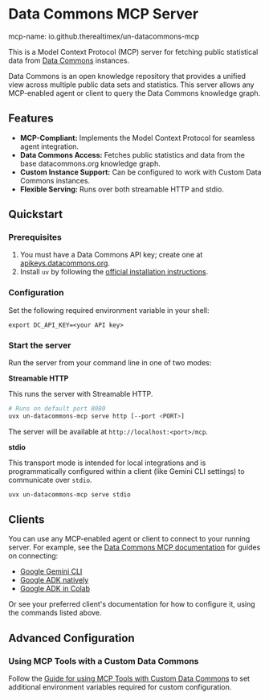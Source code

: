 # Data Commons MCP Server

mcp-name: io.github.therealtimex/un-datacommons-mcp

This is a Model Context Protocol (MCP) server for fetching public statistical data from [Data Commons](https://datacommons.org) instances.

Data Commons is an open knowledge repository that provides a unified view across multiple public data sets and statistics.  This server allows any MCP-enabled agent or client to query the Data Commons knowledge graph.

## Features
* **MCP-Compliant:** Implements the Model Context Protocol for seamless agent integration.
* **Data Commons Access:** Fetches public statistics and data from the base datacommons.org knowledge graph.
* **Custom Instance Support:** Can be configured to work with Custom Data Commons instances.
* **Flexible Serving:** Runs over both streamable HTTP and stdio.

## Quickstart

### Prerequisites

1.  You must have a Data Commons API key; create one at [apikeys.datacommons.org](https://apikeys.datacommons.org/).
2.  Install `uv` by following the [official installation instructions](https://docs.astral.sh/uv/getting-started/installation).

### Configuration

Set the following required environment variable in your shell:

```
export DC_API_KEY=<your API key>
```

### Start the server 

Run the server from your command line in one of two modes:

**Streamable HTTP**

This runs the server with Streamable HTTP.

```bash
# Runs on default port 8080
uvx un-datacommons-mcp serve http [--port <PORT>]
```

The server will be available at `http://localhost:<port>/mcp`.

**stdio**

This transport mode is intended for local integrations and is programmatically configured within a client (like Gemini CLI settings) to communicate over `stdio`.

```bash
uvx un-datacommons-mcp serve stdio
```

## Clients

You can use any MCP-enabled agent or client to connect to your running server. For example, see the [Data Commons MCP documentation](https://github.com/datacommonsorg/agent-toolkit/blob/main/docs/user_guide.md) for guides on connecting:
* [Google Gemini CLI](https://github.com/datacommonsorg/agent-toolkit/blob/main/docs/quickstart.md)
* [Google ADK natively](https://github.com/datacommonsorg/agent-toolkit/blob/main/docs/user_guide.md#use-the-sample-agent)
* [Google ADK in Colab](https://colab.research.google.com/github/datacommonsorg/agent-toolkit/blob/main/notebooks/datacommons_mcp_tools_with_custom_agent.ipynb)

Or see your preferred client's documentation for how to configure it, using the commands listed above.

## Advanced Configuration
### Using MCP Tools with a Custom Data Commons

Follow the [Guide for using MCP Tools with Custom Data Commons](https://github.com/datacommonsorg/agent-toolkit/blob/main/docs/user_guide.md#custom-data-commons) to set additional environment variables required for custom configuration.
